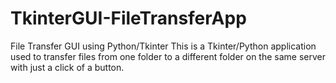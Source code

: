 # TkinterGUI-FileTransferApp
File Transfer GUI using Python/Tkinter
This is a Tkinter/Python application used to transfer files from one folder to a different folder on the same server with just a click of a button. 
